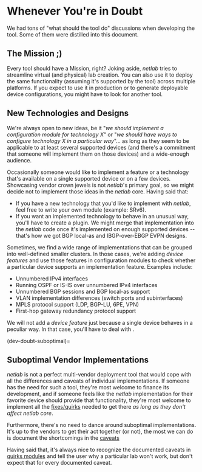 # Whenever You're in Doubt

We had tons of "what should the tool do" discussions when developing the tool. Some of them were distilled into this document.

## The Mission ;)

Every tool should have a Mission, right? Joking aside, _netlab_ tries to streamline virtual (and physical) lab creation. You can also use it to deploy the same functionality (assuming it's supported by the tool) across multiple platforms. If you expect to use it in production or to generate deployable device configurations, you might have to look for another tool.

## New Technologies and Designs

We're always open to new ideas, be it "_we should implement a configuration module for technology X_" or "_we should have ways to configure technology X in a particular way_"... as long as they seem to be applicable to at least several supported devices (and there's a commitment that someone will implement them on those devices) and a wide-enough audience.

Occasionally someone would like to implement a feature or a technology that's available on a single supported device or on a few devices. Showcasing vendor crown jewels is not _netlab_'s primary goal, so we might decide not to implement those ideas in the _netlab_ core. Having said that:

* If you have a new technology that you'd like to implement with _netlab_, feel free to write your own module (example: SRv6).
* If you want an implemented technology to behave in an unusual way, you'll have to create a plugin. We might merge that implementation into the _netlab_ code once it's implemented on enough supported devices -- that's how we got BGP local-as and IBGP-over-EBGP EVPN designs.

Sometimes, we find a wide range of implementations that can be grouped into well-defined smaller clusters. In those cases, we're adding *device features* and use those features in configuration modules to check whether a particular device supports an implementation feature. Examples include:

* Unnumbered IPv4 interfaces
* Running OSPF or IS-IS over unnumbered IPv4 interfaces
* Unnumbered BGP sessions and BGP local-as support
* VLAN implementation differences (switch ports and subinterfaces)
* MPLS protocol support (LDP, BGP-LU, 6PE, VPN)
* First-hop gateway redundancy protocol support

We will not add a *device feature* just because a single device behaves in a peculiar way. In that case, you'll have to deal with [](dev-doubt-suboptimal).

(dev-doubt-suboptimal)=
## Suboptimal Vendor Implementations

_netlab_ is not a perfect multi-vendor deployment tool that would cope with all the differences and caveats of individual implementations. If someone has the need for such a tool, they're most welcome to finance its development, and if someone feels like the _netlab_ implementation for their favorite device should provide that functionality, they're most welcome to implement all the [fixes/quirks](quirks.md) needed to get there _as long as they don't affect netlab core_.

Furthermore, there's no need to dance around suboptimal implementations. It's up to the vendors to get their act together (or not), the most we can do is document the shortcomings in the [caveats](../caveats.md)

Having said that, it's always nice to recognize the documented caveats in [quirks modules](quirks.md) and tell the user why a particular lab won't work, but don't expect that for every documented caveat.
